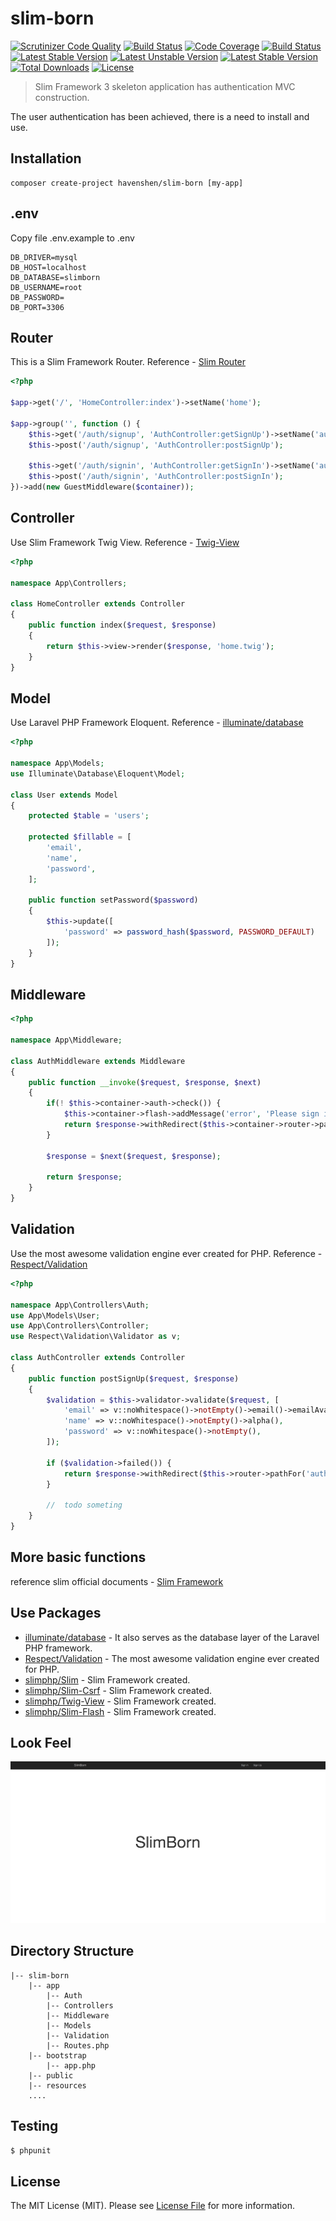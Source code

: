 # slim-born
[![Scrutinizer Code Quality](https://scrutinizer-ci.com/g/HavenShen/slim-born/badges/quality-score.png?b=master)](https://scrutinizer-ci.com/g/HavenShen/slim-born/?branch=master)
[![Build Status](https://scrutinizer-ci.com/g/HavenShen/slim-born/badges/build.png?b=master)](https://scrutinizer-ci.com/g/HavenShen/slim-born/build-status/master)
[![Code Coverage](https://scrutinizer-ci.com/g/HavenShen/slim-born/badges/coverage.png?b=master)](https://scrutinizer-ci.com/g/HavenShen/slim-born/?branch=master)
[![Build Status](https://travis-ci.org/HavenShen/slim-born.svg?branch=master)](https://travis-ci.org/HavenShen/slim-born)
[![Latest Stable Version](https://poser.pugx.org/HavenShen/slim-born/v/stable.svg)](https://packagist.org/packages/HavenShen/slim-born)
[![Latest Unstable Version](https://poser.pugx.org/HavenShen/slim-born/v/unstable.svg)](https://packagist.org/packages/HavenShen/slim-born)
[![Latest Stable Version](https://img.shields.io/packagist/v/HavenShen/slim-born.svg?style=flat-square)](https://packagist.org/packages/HavenShen/slim-born)
[![Total Downloads](https://img.shields.io/packagist/dt/HavenShen/slim-born.svg?style=flat-square)](https://packagist.org/packages/HavenShen/slim-born)
[![License](https://img.shields.io/packagist/l/HavenShen/slim-born.svg?style=flat-square)](https://packagist.org/packages/HavenShen/slim-born)

> Slim Framework 3 skeleton application has authentication MVC construction.

The user authentication has been achieved, there is a need to install and use.

## Installation

```shell
composer create-project havenshen/slim-born [my-app]
```

## .env

Copy file .env.example to .env

```
DB_DRIVER=mysql
DB_HOST=localhost
DB_DATABASE=slimborn
DB_USERNAME=root
DB_PASSWORD=
DB_PORT=3306
```

## Router

This is a Slim Framework  Router.
Reference - [Slim Router](http://www.slimframework.com/docs/objects/router.html)

```php
<?php

$app->get('/', 'HomeController:index')->setName('home');

$app->group('', function () {
	$this->get('/auth/signup', 'AuthController:getSignUp')->setName('auth.signup');
	$this->post('/auth/signup', 'AuthController:postSignUp');

	$this->get('/auth/signin', 'AuthController:getSignIn')->setName('auth.signin');
	$this->post('/auth/signin', 'AuthController:postSignIn');
})->add(new GuestMiddleware($container));
```

## Controller

Use Slim Framework Twig View.
Reference - [Twig-View](https://github.com/slimphp/Twig-View)

```php
<?php

namespace App\Controllers;

class HomeController extends Controller
{
	public function index($request, $response)
	{
		return $this->view->render($response, 'home.twig');
	}
}
```

## Model

Use Laravel PHP Framework Eloquent.
Reference - [illuminate/database](https://github.com/illuminate/database)
```php
<?php

namespace App\Models;
use Illuminate\Database\Eloquent\Model;

class User extends Model
{
	protected $table = 'users';

	protected $fillable = [
		'email',
		'name',
		'password',
	];

	public function setPassword($password)
	{
		$this->update([
			'password' => password_hash($password, PASSWORD_DEFAULT)
		]);
	}
}
```

## Middleware

```php
<?php

namespace App\Middleware;

class AuthMiddleware extends Middleware
{
	public function __invoke($request, $response, $next)
	{
		if(! $this->container->auth->check()) {
			$this->container->flash->addMessage('error', 'Please sign in before doing that');
			return $response->withRedirect($this->container->router->pathFor('auth.signin'));
		}

		$response = $next($request, $response);

		return $response;
	}
}
```

## Validation

Use the most awesome validation engine ever created for PHP.
Reference - [Respect/Validation](https://github.com/Respect/Validation)
```php
<?php

namespace App\Controllers\Auth;
use App\Models\User;
use App\Controllers\Controller;
use Respect\Validation\Validator as v;

class AuthController extends Controller
{
	public function postSignUp($request, $response)
	{
		$validation = $this->validator->validate($request, [
			'email' => v::noWhitespace()->notEmpty()->email()->emailAvailable(),
			'name' => v::noWhitespace()->notEmpty()->alpha(),
			'password' => v::noWhitespace()->notEmpty(),
		]);

		if ($validation->failed()) {
			return $response->withRedirect($this->router->pathFor('auth.signup'));
		}

		//	todo someting
	}
}
```

## More basic functions

reference slim official documents - [Slim Framework](http://www.slimframework.com/docs/)

## Use Packages

* [illuminate/database](https://github.com/illuminate/database) - It also serves as the database layer of the Laravel PHP framework.
* [Respect/Validation](https://github.com/Respect/Validation) - The most awesome validation engine ever created for PHP.
* [slimphp/Slim](https://github.com/slimphp/Slim) - Slim Framework created.
* [slimphp/Slim-Csrf](https://github.com/slimphp/Slim-Csrf) - Slim Framework created.
* [slimphp/Twig-View](https://github.com/slimphp/Twig-View) - Slim Framework created.
* [slimphp/Slim-Flash](https://github.com/slimphp/Slim-Flash) - Slim Framework created.

## Look Feel

![slimborn look feel](slimborn.png)

## Directory Structure

```shell
|-- slim-born
	|-- app
		|-- Auth
		|-- Controllers
		|-- Middleware
		|-- Models
		|-- Validation
		|-- Routes.php
	|-- bootstrap
		|-- app.php
	|-- public
	|-- resources
	....
```

## Testing

``` bash
$ phpunit
```

## License

The MIT License (MIT). Please see [License File](LICENSE.md) for more information.
